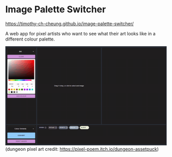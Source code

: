# Image Palette Switcher
https://timothy-ch-cheung.github.io/image-palette-switcher/

A web app for pixel artists who want to see what their art looks like in a different colour palette.

![demo of palette switching](docs/demo.gif)
(dungeon pixel art credit: https://pixel-poem.itch.io/dungeon-assetpuck)
